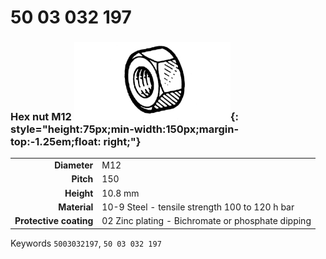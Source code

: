# 50 03 032 197

### Hex nut M12 ![](../assets/images/parts/hex_bolt.png){: style="height:75px;min-width:150px;margin-top:-1.25em;float: right;"}

|   |   |
|---:|---|
**Diameter** | M12
**Pitch** |150
**Height** |10.8 mm
**Material** | 10-9 Steel - tensile strength 100 to 120 h bar
**Protective coating** | 02 Zinc plating - Bichromate or phosphate dipping

Keywords `5003032197`, `50 03 032 197`
